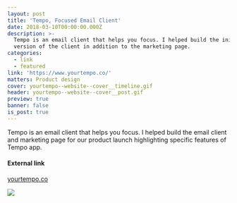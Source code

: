 ```yaml
---
layout: post
title: 'Tempo, Focused Email Client'
date: 2018-03-10T00:00:00.000Z
description: >-
  Tempo is an email client that helps you focus. I helped build the initial MVP
  version of the client in addition to the marketing page.
categories:
  - link
  - featured
link: 'https://www.yourtempo.co/'
matters: Product design
cover: yourtempo--website--cover__timeline.gif
header: yourtempo--website--cover__post.gif
preview: true
banner: false
is_post: true
---
```

Tempo is an email client that helps you focus. I helped build the email client and marketing page for our product launch highlighting specific features of Tempo app.

#### External link

[yourtempo.co](https://www.yourtempo.co/)

![](../../assets/images/posts/yourtempo--website--content--0.png)
